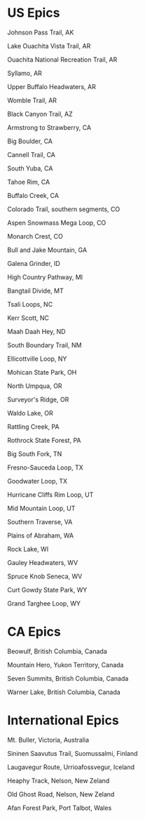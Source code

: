 # US Epics

Johnson Pass Trail, AK

Lake Ouachita Vista Trail, AR

Ouachita National Recreation Trail, AR

Syllamo, AR

Upper Buffalo Headwaters, AR

Womble Trail, AR

Black Canyon Trail, AZ

Armstrong to Strawberry, CA

Big Boulder, CA

Cannell Trail, CA

South Yuba, CA

Tahoe Rim, CA

Buffalo Creek, CA

Colorado Trail, southern segments, CO

Aspen Snowmass Mega Loop, CO

Monarch Crest, CO

Bull and Jake Mountain, GA

Galena Grinder, ID

High Country Pathway, MI

Bangtail Divide, MT

Tsali Loops, NC

Kerr Scott, NC

Maah Daah Hey, ND

South Boundary Trail, NM

Ellicottville Loop, NY

Mohican State Park, OH

North Umpqua, OR

Surveyor's Ridge, OR

Waldo Lake, OR

Rattling Creek, PA

Rothrock State Forest, PA

Big South Fork, TN

Fresno-Sauceda Loop, TX

Goodwater Loop, TX

Hurricane Cliffs Rim Loop, UT

Mid Mountain Loop, UT

Southern Traverse, VA

Plains of Abraham, WA

Rock Lake, WI

Gauley Headwaters, WV

Spruce Knob Seneca, WV

Curt Gowdy State Park, WY

Grand Targhee Loop, WY

# CA Epics

Beowulf, British Columbia, Canada

Mountain Hero, Yukon Territory, Canada

Seven Summits, British Columbia, Canada

Warner Lake, British Columbia, Canada

# International Epics

Mt. Buller, Victoria, Australia

Sininen Saavutus Trail, Suomussalmi, Finland

Laugavegur Route, Urrioafossvegur, Iceland

Heaphy Track, Nelson, New Zeland

Old Ghost Road, Nelson, New Zeland

Afan Forest Park, Port Talbot, Wales
